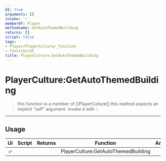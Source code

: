 ```yaml
---
UI: true
arguments: []
invoke: ':'
memberOf: Player
methodname: GetAutoThemedBuilding
returns: []
script: false
tags:
- Player/PlayerCulture/_function
- function/UI
title: PlayerCulture.GetAutoThemedBuilding
---
```

# PlayerCulture:GetAutoThemedBuilding
> this function is a member of [[PlayerCulture]]
> this method expects an implicit "self" argument. invoke it with `:`
-----
## Usage
|  UI | Script | Returns | Function | Arguments |
|:---:|:------:|-------:|:--------:|:---------|
|✓| ||PlayerCulture:GetAutoThemedBuilding||

